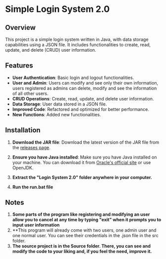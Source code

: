 # Simple Login System 2.0

## Overview

This project is a simple login system written in Java, with data storage capabilities using a JSON file. It includes functionalities to create, read, update, and delete (CRUD) user information.

## Features

- **User Authentication**: Basic login and logout functionalities.
- **User and Admin**: Users can modify and see only their own information, users registered as admins can delete, modify and see the information of all other users.
- **CRUD Operations**: Create, read, update, and delete user information.
- **Data Storage**: User data stored in a JSON file.
- **Improved Code**: Refactored and optimized for better performance.
- **New Functions**: Added new functionalities.

## Installation

1. **Download the JAR file**: Download the latest version of the JAR file from the [releases page](https://github.com/yourusername/your-repo-name/releases).

2. **Ensure you have Java installed**: Make sure you have Java installed on your machine. You can download it from [Oracle's official site](https://www.oracle.com/java/technologies/javase-jdk11-downloads.html) or use OpenJDK.

3. **Extract the "Login System 2.0" folder anywhere in your computer.**

4. **Run the run.bat file**

## Notes
1. **Some parts of the program like registering and modifying an user allow you to cancel at any time by typing "exit" when it prompts you to input user information**
2. **This program will already come with two users, one admin user and one normal user. You can see their credentials in the .json file in the src folder.
3. **The source project is in the Source folder. There, you can see and modify the code to your liking and, if you feel the need, improve it.**
